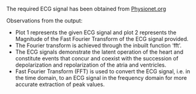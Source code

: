 The required ECG signal has been obtained from [Physionet.org](https://physionet.org/physiotools/matlab/wfdb-app-matlab/)

Observations from the output:
*	Plot 1 represents the given ECG signal and plot 2 represents the Magnitude of the Fast Fourier Transform of the ECG signal provided. 
* The Fourier transform is achieved through the inbuilt function ‘fft’.
*	The ECG signals demonstrate the latent operation of the heart and constitute events that concur and coexist with the succession of depolarization and repolarization of the atria and ventricles. 
*	Fast Fourier Transform (FFT) is used to convert the ECG signal, i.e. in the time domain, to an ECG signal in the frequency domain for more accurate extraction of peak values.
